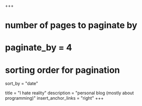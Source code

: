 +++
# number of pages to paginate by
# paginate_by = 4

# sorting order for pagination
sort_by = "date"

title = "I hate reality"
description = "personal blog (mostly about programming)"
insert_anchor_links = "right"
+++
